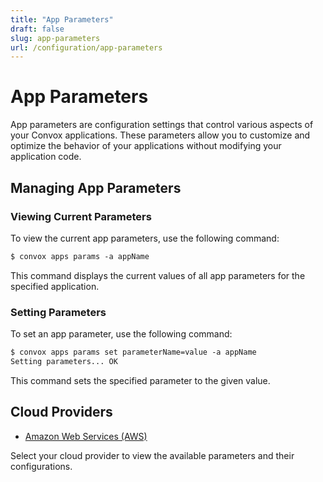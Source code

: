 ```yaml
---
title: "App Parameters"
draft: false
slug: app-parameters
url: /configuration/app-parameters
---
```

# App Parameters

App parameters are configuration settings that control various aspects of your Convox applications. These parameters allow you to customize and optimize the behavior of your applications without modifying your application code.

## Managing App Parameters

### Viewing Current Parameters
To view the current app parameters, use the following command:
```html
$ convox apps params -a appName
```
This command displays the current values of all app parameters for the specified application.

### Setting Parameters
To set an app parameter, use the following command:
```html
$ convox apps params set parameterName=value -a appName
Setting parameters... OK
```
This command sets the specified parameter to the given value.

## Cloud Providers

- [Amazon Web Services (AWS)](/configuration/app-parameters/aws)

Select your cloud provider to view the available parameters and their configurations.
